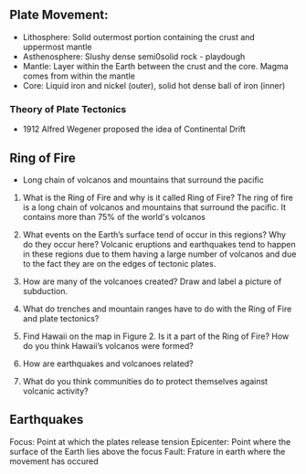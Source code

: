 ## Plate Movement:
- Lithosphere: Solid outermost portion containing the crust and uppermost mantle
- Asthenosphere: Slushy dense semi0solid rock -  playdough
- Mantle: Layer within the Earth between the crust and the core. Magma comes from within the mantle
- Core: Liquid iron and nickel (outer), solid hot dense ball of iron (inner)

### Theory of Plate Tectonics
- 1912 Alfred Wegener proposed the idea of Continental Drift


## Ring of Fire
 - Long chain of volcanos and mountains that surround the pacific
 
1. What is the Ring of Fire and why is it called Ring of Fire?
		The ring of fire is a long chain of volcanos and mountains that surround the pacific. It contains more than 75% of the world's volcanos
1. What events on the Earth’s surface tend of occur in this regions? Why do they occur here?
		Volcanic eruptions and earthquakes tend to happen in these regions due to them having a large number of volcanos and due to the fact they are on the edges of tectonic plates.
1. How are many of the volcanoes created? Draw and label a picture of subduction.
    
4. What do trenches and mountain ranges have to do with the Ring of Fire and plate tectonics?
    
5. Find Hawaii on the map in Figure 2. Is it a part of the Ring of Fire? How do you think Hawaii’s volcanos were formed?
    
6. How are earthquakes and volcanoes related?
    
7. What do you think communities do to protect themselves against volcanic activity?
    



## Earthquakes
Focus: Point at which the plates release tension
Epicenter: Point where the surface of the Earth lies above the focus
Fault: Frature in earth where the movement has occured